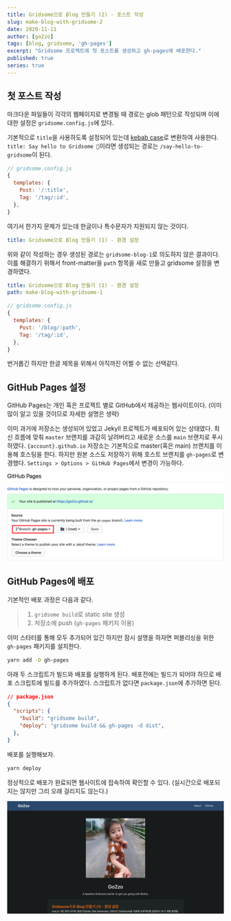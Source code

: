 ```yaml
---
title: Gridsome으로 Blog 만들기 (2) - 포스트 작성
slug: make-blog-with-gridsome-2
date: 2020-11-11
author: [go2zo]
tags: [blog, gridsome, 'gh-pages']
excerpt: "Gridsome 프로젝트에 첫 포스트를 생성하고 gh-pages에 배포한다."
published: true
series: true
---
```


## 첫 포스트 작성

마크다운 파일들이 각각의 웹페이지로 변경될 때 경로는 glob 패턴으로 작성되며 이에 대한 설정은 `gridsome.config.js`에 있다.

기본적으로 `title`을 사용하도록 설정되어 있는데  [kebab case](https://en.wiktionary.org/wiki/kebab_case)로 변환하여 사용한다. `title: Say hello to Gridsome 🎉`이라면 생성되는 경로는 `/say-hello-to-gridsome`이 된다.

```js
// gridsome.config.js
{
  templates: {
    Post: '/:title',
    Tag: '/tag/:id',
  },
}
```

여기서 한가지 문제가 있는데 한글이나 특수문자가 지원되지 않는 것이다.

```yaml
title: Gridsome으로 Blog 만들기 (1) - 환경 설정
```

위와 같이 작성하는 경우 생성된 경로는 `gridsome-blog-1`로 의도하지 않은 결과이다. 이를 해결하기 위해서 front-matter을 `path` 항목을 새로 만들고 gridsome 설정을 변경하였다.

```yaml
title: Gridsome으로 Blog 만들기 (1) - 환경 설정
path: make-blog-with-gridsome-1
```

```js
// gridsome.config.js
{
  templates: {
    Post: '/blog/:path',
    Tag: '/tag/:id',
  },
}
```

번거롭긴 하지만 한글 제목을 위해서 아직까진 어쩔 수 없는 선택같다.

## GitHub Pages 설정

GitHub Pages는 개인 혹은 프로젝트 별로 GitHub에서 제공하는 웹사이트이다. (이미 많이 알고 있을 것이므로 자세한 설명은 생략)

이미 과거에 저장소는 생성되어 있었고 Jekyll 프로젝트가 배포되어 있는 상태였다. 최신 흐름에 맞춰 `master` 브랜치를 과감히 날려버리고 새로운 소스를 `main` 브랜치로 푸시하였다. `{account}.github.io` 저장소는 기본적으로 master(혹은 main) 브랜치를 이용해 호스팅을 한다. 하지만 원본 소스도 저장하기 위해 호스트 브랜치를 `gh-pages`로 변경했다. `Settings > Options > GitHub Pages`에서 변경이 가능하다.

![gh-pages setup](./images/image-20201112142857796.png)

## GitHub Pages에 배포

기본적인 배포 과정은 다음과 같다.

> 1. `gridsome build`로 static site 생성
> 2. 저장소에 push (`gh-pages` 패키지 이용)

이미 스타터를 통해 모두 추가되어 있긴 하지만 잠시 설명을 하자면 퍼블리싱을 위한 `gh-pages` 패키지를 설치한다.

```bash
yarn add -D gh-pages
```

아래 두 스크립트가 빌드와 배포를 실행하게 된다. 배포전에는 빌드가 되어야 하므로 배포 스크립트에 빌드를 추가하였다. 스크립트가 없다면 `package.json`에 추가하면 된다.

```json
// package.json
{
  "scripts": {
    "build": "gridsome build",
    "deploy": "gridsome build && gh-pages -d dist",
  },
}
```

배포를 실행해보자.

```bash
yarn deploy
```

정상적으로 배포가 완료되면 웹사이트에 접속하여 확인할 수 있다. (실시간으로 배포되지는 않지만 그리 오래 걸리지도 않는다.)

![deployed blog](./images/image-20201112190623964.png)
